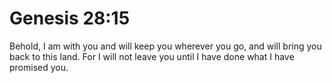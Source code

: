 # Genesis 28:15

Behold, I am with you and will keep you wherever you go, and will bring you back to this land. For I will not leave you until I have done what I have promised you.
